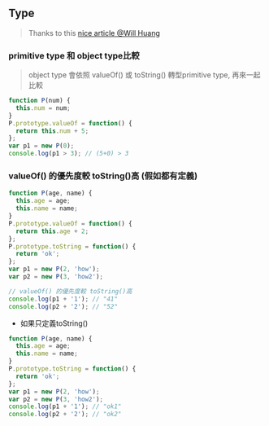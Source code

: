 ## Type 

> Thanks to this [nice article @Will Huang](http://blog.miniasp.com/post/2013/07/11/Front-end-Research-JavaScript-valueOf-method.aspx)


### primitive type 和 object type比較

> object type 會依照 valueOf() 或 toString() 轉型primitive type, 再來一起比較

```js
function P(num) {
  this.num = num;
}
P.prototype.valueOf = function() {
  return this.num + 5;
};
var p1 = new P(0);
console.log(p1 > 3); // (5+0) > 3
```


### valueOf() 的優先度較 toString()高 (假如都有定義)

```js
function P(age, name) {
  this.age = age;
  this.name = name;
}
P.prototype.valueOf = function() {
  return this.age + 2;
};
P.prototype.toString = function() {
  return 'ok';
};
var p1 = new P(2, 'how');
var p2 = new P(3, 'how2');

// valueOf() 的優先度較 toString()高
console.log(p1 + '1'); // "41"
console.log(p2 + '2'); // "52"
```
* 如果只定義toString()

```js
function P(age, name) {
  this.age = age;
  this.name = name;
}
P.prototype.toString = function() {
  return 'ok';
};
var p1 = new P(2, 'how');
var p2 = new P(3, 'how2');
console.log(p1 + '1'); // "ok1"
console.log(p2 + '2'); // "ok2"
```
